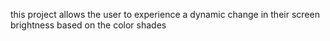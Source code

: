 this project allows the user to experience a dynamic change in their screen brightness based on the color shades
